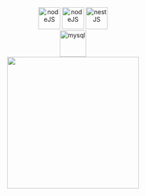 <div>
  <div class="backend" align="center">
    <img src="https://img.icons8.com/?size=100&id=hsPbhkOH4FMe&format=png&color=000000" alt="nodeJS" width="50"/>
    <img src="https://img.icons8.com/?size=100&id=WNoJgbzDr3i2&format=png&color=000000" alt="nodeJS" width="50"/>
    <img src="https://img.icons8.com/?size=100&id=9ESZMOeUioJS&format=png&color=000000" alt="nestJS "width="50"/>
  </div>
  <div class="database" align="center"> 
    <img src="https://img.icons8.com/?size=100&id=UFXRpPFebwa2&format=png&color=000000" alt="mysql" width="60"/>
  <div/>
</div>

<div align="center">
  <img src="https://media.tenor.com/d22Jj6OezUsAAAAi/isekai-quartet-anime.gif" width="300"/>
</div>








